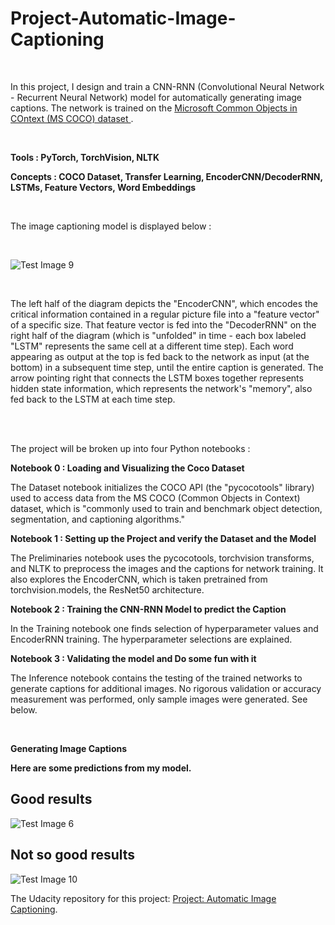 # Project-Automatic-Image-Captioning

<br />

In this project, I design and train a CNN-RNN (Convolutional Neural Network - Recurrent Neural Network) model for automatically generating image captions. The network is trained on the [ Microsoft Common Objects in COntext (MS COCO) dataset ](http://cocodataset.org/#home). 

<br />

**Tools : PyTorch, TorchVision, NLTK**
<br />

**Concepts : COCO Dataset, Transfer Learning, EncoderCNN/DecoderRNN, LSTMs, Feature Vectors, Word Embeddings**

<br />

The image captioning model is displayed below :

<br />

![Test Image 9](https://github.com/george-kalitsios/Project-Automatic-Image-Captioning/blob/master/Images/encoder-decoder.png)

<br />

The left half of the diagram depicts the "EncoderCNN", which encodes the critical information contained in a regular picture file into a "feature vector" of a specific size. That feature vector is fed into the "DecoderRNN" on the right half of the diagram (which is "unfolded" in time - each box labeled "LSTM" represents the same cell at a different time step). Each word appearing as output at the top is fed back to the network as input (at the bottom) in a subsequent time step, until the entire caption is generated. The arrow pointing right that connects the LSTM boxes together represents hidden state information, which represents the network's "memory", also fed back to the LSTM at each time step.

<br />
<br />

The project will be broken up into four Python notebooks :

**Notebook 0 : Loading and Visualizing the Coco Dataset**

The Dataset notebook initializes the COCO API (the "pycocotools" library) used to access data from the MS COCO (Common Objects in Context) dataset, which is "commonly used to train and benchmark object detection, segmentation, and captioning algorithms."

**Notebook 1 : Setting up the Project and verify the Dataset and the Model**

The Preliminaries notebook uses the pycocotools, torchvision transforms, and NLTK to preprocess the images and the captions for network training. It also explores the EncoderCNN, which is taken pretrained from torchvision.models, the ResNet50 architecture.

**Notebook 2 : Training the CNN-RNN Model to predict the Caption**

In the Training notebook one finds selection of hyperparameter values and EncoderRNN training. The hyperparameter selections are explained.

**Notebook 3 : Validating the model and Do some fun with it**

The Inference notebook contains the testing of the trained networks to generate captions for additional images. No rigorous validation or accuracy measurement was performed, only sample images were generated. See below.

<br />

**Generating Image Captions**

**Here are some predictions from my model.**

## Good results

![Test Image 6](https://github.com/george-kalitsios/Project-Automatic-Image-Captioning/blob/master/Images/results.png)


## Not so good results

![Test Image 10](https://github.com/george-kalitsios/Project-Automatic-Image-Captioning/blob/master/Images/negativeresults.png)


The Udacity repository for this project: [Project: Automatic Image Captioning](https://github.com/udacity/CVND---Image-Captioning-Project). 

